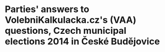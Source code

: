 # Parties' answers to VolebniKalkulacka.cz's (VAA) questions, Czech municipal elections 2014 in České Budějovice